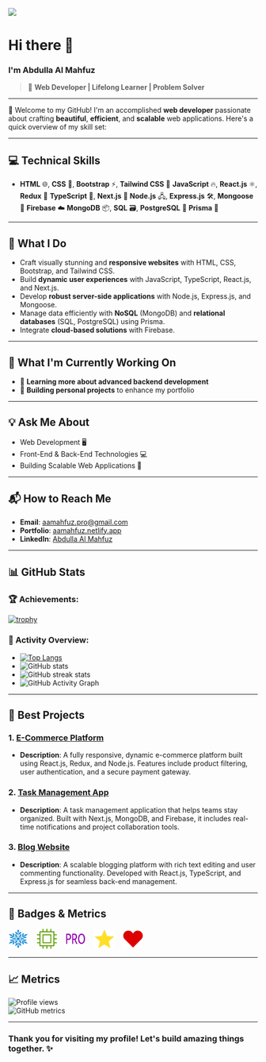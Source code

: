 ![](https://i.postimg.cc/yYRCc9Fy/linkedin-final-banner.png)

# Hi there 👋  
### I'm Abdulla Al Mahfuz  
> 🔗 **Web Developer | Lifelong Learner | Problem Solver**  

---

🌟 Welcome to my GitHub! I'm an accomplished **web developer** passionate about crafting **beautiful**, **efficient**, and **scalable** web applications. Here's a quick overview of my skill set:

---

## 💻 **Technical Skills**

- **HTML** 🌐, **CSS** 🎨, **Bootstrap** ⚡, **Tailwind CSS** 💨 **JavaScript** 🔥, **React.js** ⚛️, **Redux** 🔄 **TypeScript** 🔡, **Next.js** 🚀 **Node.js** 🖧, **Express.js** 🛠️, **Mongoose** 🐍 **Firebase** ☁️ **MongoDB** 📦, **SQL** 🗃️, **PostgreSQL** 🐘 **Prisma** 🔗  

---

## 🚀 **What I Do**
- Craft visually stunning and **responsive websites** with HTML, CSS, Bootstrap, and Tailwind CSS.
- Build **dynamic user experiences** with JavaScript, TypeScript, React.js, and Next.js.
- Develop **robust server-side applications** with Node.js, Express.js, and Mongoose.
- Manage data efficiently with **NoSQL** (MongoDB) and **relational databases** (SQL, PostgreSQL) using Prisma.
- Integrate **cloud-based solutions** with Firebase.

---

## 🔧 **What I'm Currently Working On**
- 🌱 **Learning more about advanced backend development**  
- 🔭 **Building personal projects** to enhance my portfolio  

---

## 💡 **Ask Me About**
- Web Development 🖥️  
- Front-End & Back-End Technologies 💻  
- Building Scalable Web Applications 🚀  

---

## 📬 **How to Reach Me**
- **Email**: [aamahfuz.pro@gmail.com](mailto:aamahfuz.pro@gmail.com)  
- **Portfolio**: [aamahfuz.netlify.app](https://aamahfuz.netlify.app/)  
- **LinkedIn**: [Abdulla Al Mahfuz](https://www.linkedin.com/in/AbdullahAlMahfuz/)  

---

## 📊 **GitHub Stats**
### 🏆 Achievements:
[![trophy](https://github-profile-trophy.vercel.app/?username=mahfuzctg&theme=gruvbox&margin-w=15)](https://github.com/ryo-ma/github-profile-trophy)

### 🌟 Activity Overview:
- [![Top Langs](https://github-readme-stats.vercel.app/api/top-langs/?username=mahfuzctg&layout=compact&theme=radical)](https://github.com/anuraghazra/github-readme-stats)
- ![GitHub stats](https://github-readme-stats.vercel.app/api?username=mahfuzctg&show_icons=true&theme=radical)  
- ![GitHub streak stats](https://streak-stats.demolab.com/?user=mahfuzctg&theme=radical)  
- ![GitHub Activity Graph](https://github-readme-activity-graph.vercel.app/graph?username=mahfuzctg&theme=react-dark&area=true)

---

## 🚀 **Best Projects**

### 1. **[E-Commerce Platform](https://github.com/mahfuzctg/e-commerce-platform)**
   - **Description**: A fully responsive, dynamic e-commerce platform built using React.js, Redux, and Node.js. Features include product filtering, user authentication, and a secure payment gateway.

### 2. **[Task Management App](https://github.com/mahfuzctg/task-management-app)**
   - **Description**: A task management application that helps teams stay organized. Built with Next.js, MongoDB, and Firebase, it includes real-time notifications and project collaboration tools.

### 3. **[Blog Website](https://github.com/mahfuzctg/blog-website)**
   - **Description**: A scalable blogging platform with rich text editing and user commenting functionality. Developed with React.js, TypeScript, and Express.js for seamless back-end management.
---

## 🎯 **Badges & Metrics**
<a href='https://archiveprogram.github.com/'><img src='https://raw.githubusercontent.com/acervenky/animated-github-badges/master/assets/acbadge.gif' width='40' height='40'></a> 
<a href='https://docs.github.com/en/developers'><img src='https://raw.githubusercontent.com/acervenky/animated-github-badges/master/assets/devbadge.gif' width='40' height='40'></a> 
<a href='https://github.com/pricing'><img src='https://raw.githubusercontent.com/acervenky/animated-github-badges/master/assets/pro.gif' width='40' height='40'></a> 
<a href='https://stars.github.com/'><img src='https://raw.githubusercontent.com/acervenky/animated-github-badges/master/assets/starbadge.gif' width='40' height='40'></a> 
<a href='https://docs.github.com/en/github/supporting-the-open-source-community-with-github-sponsors'><img src='https://raw.githubusercontent.com/acervenky/animated-github-badges/master/assets/sponsorbadge.gif' width='40' height='40'></a>

---

## 📈 **Metrics**
![Profile views](https://gpvc.arturio.dev/mahfuzctg)  
![GitHub metrics](https://metrics.lecoq.io/mahfuzctg)

---

### **Thank you for visiting my profile! Let's build amazing things together.** ✨  
